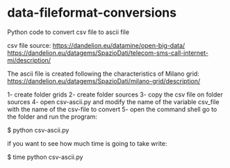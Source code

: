 # data-fileformat-conversions
Python code to convert csv file to ascii file 

csv file source: https://dandelion.eu/datamine/open-big-data/
https://dandelion.eu/datagems/SpazioDati/telecom-sms-call-internet-mi/description/

The ascii file is created following the characteristics of Milano grid: https://dandelion.eu/datagems/SpazioDati/milano-grid/description/

1- create folder grids
2- create folder sources
3- copy the csv file on folder sources
4- open csv-ascii.py and modify the name of the variable csv_file with the name of the csv-file to convert
5- open the command shell go to the folder and run the program:  

$ python csv-ascii.py

if you want to see how much time is going to take write:

$ time python csv-ascii.py
